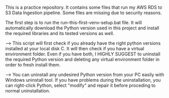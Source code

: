 This is a practice repository. It contains some files that run my AWS RDS to S3 Data Ingestion pipeline. Some files are missing due to security reasons.

The first step is to run the run-this-first-venv-setup.bat file. It will automatically download the Python version used in this project and install the required libraries and its tested versions as well.

--> This script will first check if you already have the right python versions installed at your local disk C. It will then check if you have a virtual environment folder. Even if you have both, I HIGHLY SUGGEST to uninstall the required Python version and deleting any virtual environment folder in order to fresh install them.

--> You can uninstall any undesired Python version from your PC easily with Windows uninstall tool. If you have problems during the uninstallation, you can right-click Python, select "modify" and repair it before proceding to normal uninstallation.